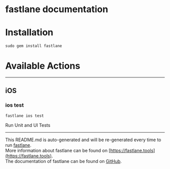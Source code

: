 fastlane documentation
================
# Installation
```
sudo gem install fastlane
```
# Available Actions

----

## iOS
### ios test
```
fastlane ios test
```
Run Unit and UI Tests

----

This README.md is auto-generated and will be re-generated every time to run [fastlane](https://fastlane.tools).  
More information about fastlane can be found on [https://fastlane.tools](https://fastlane.tools).  
The documentation of fastlane can be found on [GitHub](https://github.com/fastlane/fastlane).